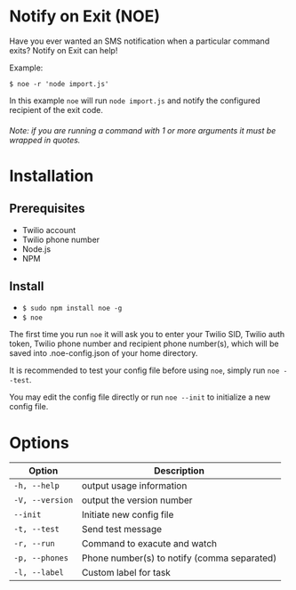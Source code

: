 # Notify on Exit (NOE)
Have you ever wanted an SMS notification when a particular command exits? Notify on Exit can help!

Example:
```
$ noe -r 'node import.js'
```
In this example ```noe``` will run ```node import.js``` and notify the configured recipient of the exit code.
###### Note: if you are running a command with 1 or more arguments it must be wrapped in quotes.

# Installation

## Prerequisites

* Twilio account
* Twilio phone number
* Node.js
* NPM

## Install

* ```$ sudo npm install noe -g```
* ```$ noe```

The first time you run ```noe``` it will ask you to enter your Twilio SID, Twilio auth token, Twilio phone number and recipient phone number(s), which will be saved into .noe-config.json of your home directory.

It is recommended to test your config file before using ```noe```, simply run ```noe --test```.

You may edit the config file directly or run ```noe --init``` to initialize a new config file.

# Options
| Option              | Description                                 |
|---------------------|---------------------------------------------|
| ```-h, --help```    | output usage information                    |
| ```-V, --version``` | output the version number                   |
| ```--init```        | Initiate new config file                    |
| ```-t, --test```    | Send test message                           |
| ```-r, --run```     | Command to exacute and watch                |
| ```-p, --phones```  | Phone number(s) to notify (comma separated) |
| ```-l, --label```   | Custom label for task                       |
